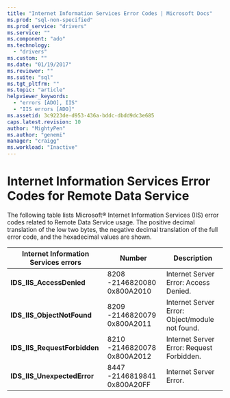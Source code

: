 ```yaml
---
title: "Internet Information Services Error Codes | Microsoft Docs"
ms.prod: "sql-non-specified"
ms.prod_service: "drivers"
ms.service: ""
ms.component: "ado"
ms.technology:
  - "drivers"
ms.custom: ""
ms.date: "01/19/2017"
ms.reviewer: ""
ms.suite: "sql"
ms.tgt_pltfrm: ""
ms.topic: "article"
helpviewer_keywords:
  - "errors [ADO], IIS"
  - "IIS errors [ADO]"
ms.assetid: 3c9223de-d953-436a-bddc-dbdd9dc3e685
caps.latest.revision: 10
author: "MightyPen"
ms.author: "genemi"
manager: "craigg"
ms.workload: "Inactive"
---
```

# Internet Information Services Error Codes for Remote Data Service
The following table lists Microsoft® Internet Information Services (IIS) error codes related to Remote Data Service usage. The positive decimal translation of the low two bytes, the negative decimal translation of the full error code, and the hexadecimal values are shown.

|Internet Information Services errors|Number|Description|
|------------------------------------------|------------|-----------------|
|**IDS_IIS_AccessDenied**|8208 -2146820080 0x800A2010|Internet Server Error: Access Denied.|
|**IDS_IIS_ObjectNotFound**|8209 -2146820079 0x800A2011|Internet Server Error: Object/module not found.|
|**IDS_IIS_RequestForbidden**|8210 -2146820078 0x800A2012|Internet Server Error: Request Forbidden.|
|**IDS_IIS_UnexpectedError**|8447 -2146819841 0x800A20FF|Internet Server Error.|
